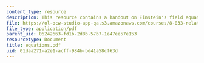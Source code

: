 ```yaml
---
content_type: resource
description: This resource contains a handout on Einstein's field equations.
file: https://ol-ocw-studio-app-qa.s3.amazonaws.com/courses/8-033-relativity-fall-2006/01daa271a2e1acff984bbd41a58cf63d_equations.pdf
file_type: application/pdf
parent_uid: 06242663-fd1b-2d8b-57b7-1e47ee57e153
resourcetype: Document
title: equations.pdf
uid: 01daa271-a2e1-acff-984b-bd41a58cf63d
---
```

